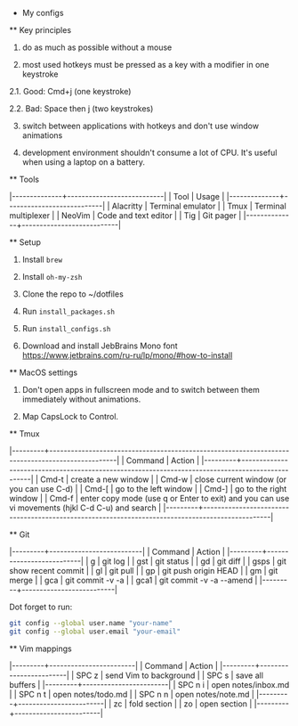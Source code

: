 * My configs

** Key principles

1. do as much as possible without a mouse

2. most used hotkeys must be pressed as a key with a modifier in one keystroke

  2.1. Good: Cmd+j (one keystroke)

  2.2. Bad: Space then j (two keystrokes)

3. switch between applications with hotkeys and don't use window animations

4. development environment shouldn't consume a lot of CPU. It's useful when using a laptop on a battery.


** Tools

|--------------+---------------------------|
| Tool         | Usage                     |
|--------------+---------------------------|
| Alacritty    | Terminal emulator         |
| Tmux         | Terminal multiplexer      |
| NeoVim       | Code and text editor      |
| Tig          | Git pager                 |
|--------------+---------------------------|


** Setup

1. Install `brew`

2. Install `oh-my-zsh`

3. Clone the repo to ~/dotfiles

4. Run `install_packages.sh`

5. Run `install_configs.sh`

6. Download and install JebBrains Mono font https://www.jetbrains.com/ru-ru/lp/mono/#how-to-install


** MacOS settings

1. Don't open apps in fullscreen mode and to switch between them immediately without animations.

2. Map CapsLock to Control.


** Tmux

|---------+-------------------------------------------------------------------------------------------------|
| Command | Action                                                                                          |
|---------+-------------------------------------------------------------------------------------------------|
| Cmd-t   | create a new window                                                                             |
| Cmd-w   | close current window (or you can use C-d)                                                       |
| Cmd-[   | go to the left window                                                                           |
| Cmd-]   | go to the right window                                                                          |
| Cmd-f   | enter copy mode (use q or Enter to exit) and you can use vi movements (hjkl C-d C-u) and search |
|---------+-------------------------------------------------------------------------------------------------|


** Git

|---------+--------------------------|
| Command | Action                   |
|---------+--------------------------|
| g       | git log                  |
| gst     | git status               |
| gd      | git diff                 |
| gsps    | git show recent commit   |
| gl      | git pull                 |
| gp      | git push origin HEAD     |
| gm      | git merge                |
| gca     | git commit -v -a         |
| gca1    | git commit -v -a --amend |
|---------+--------------------------|

Dot forget to run:

```bash
git config --global user.name "your-name"
git config --global user.email "your-email"
```


** Vim mappings

|---------+------------------------|
| Command | Action                 |
|---------+------------------------|
| SPC z   | send Vim to background |
| SPC s   | save all buffers       |
|---------+------------------------|
| SPC n i | open notes/inbox.md    |
| SPC n t | open notes/todo.md     |
| SPC n n | open notes/note.md     |
|---------+------------------------|
| zc      | fold section           |
| zo      | open section           |
|---------+------------------------|
